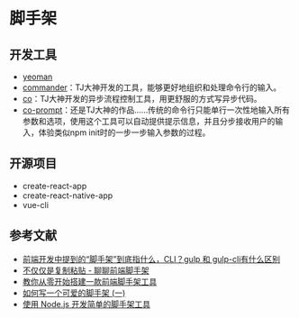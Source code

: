 脚手架
========

## 开发工具
 
- [yeoman](http://yeoman.io/)
- [commander](https://github.com/tj/commander.js/)：TJ大神开发的工具，能够更好地组织和处理命令行的输入。
- [co](https://github.com/tj/co)：TJ大神开发的异步流程控制工具，用更舒服的方式写异步代码。
- [co-prompt](https://github.com/tj/co-prompt)：还是TJ大神的作品……传统的命令行只能单行一次性地输入所有参数和选项，使用这个工具可以自动提供提示信息，并且分步接收用户的输入，体验类似npm init时的一步一步输入参数的过程。

## 开源项目

- create-react-app
- create-react-native-app
- vue-cli

## 参考文献

- [前端开发中提到的“脚手架”到底指什么，CLI？gulp 和 gulp-cli有什么区别](https://www.zhihu.com/question/47731497)
- [不仅仅是复制粘贴 - 聊聊前端脚手架](https://www.cnblogs.com/ihardcoder/p/6648423.html)
- [教你从零开始搭建一款前端脚手架工具](https://segmentfault.com/a/1190000006190814)
- [如何写一个可爱的脚手架 (一)](https://juejin.im/post/5aa4fe25518825557918473a)
- [使用 Node.js 开发简单的脚手架工具](https://github.com/lin-xin/blog/issues/27)
